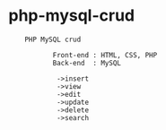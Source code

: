 # php-mysql-crud
        PHP MySQL crud
        
               Front-end : HTML, CSS, PHP 
               Back-end  : MySQL
      
                ->insert
                ->view
                ->edit
                ->update
                ->delete
                ->search
